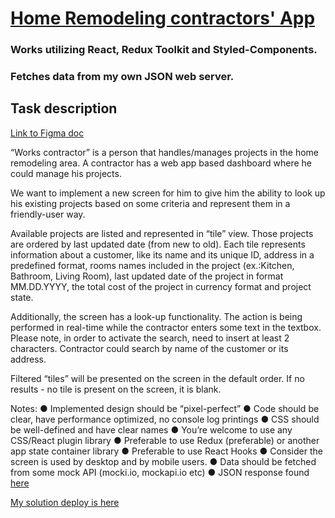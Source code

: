 # [Home Remodeling contractors' App](https://paulsorkin.github.io/homaze-test-task/)

### Works utilizing React, Redux Toolkit and Styled-Components.
### Fetches data from my own JSON web server.

## Task description
[Link to Figma doc](https://www.figma.com/file/0oxgD8jvXjIsG4t0h7NGFc/Homaze---Development-(Copy)?node-id=4404%3A2314&t=wLdQ4ppTI5gZ3qAC-1)

“Works contractor” is a person that handles/manages projects in the home remodeling area. A contractor has a web app based dashboard where he could manage his projects.

We want to implement a new screen for him to give him the ability to look up his existing projects based on some criteria and represent them in a friendly-user way.

Available projects are listed and represented in “tile” view. Those projects are ordered by last updated date (from new to old). Each tile represents information about a customer, like its name and its unique ID, address in a predefined format, rooms names included in the project (ex.:Kitchen, Bathroom, Living Room), last updated date of the project in format MM.DD.YYYY, the total cost of the project in currency format and project state.

Additionally, the screen has a look-up functionality. The action is being performed in real-time while the contractor enters some text in the textbox. Please note, in order to activate the search, need to insert at least 2 characters. Contractor could search by name of the customer or its address.

Filtered “tiles” will be presented on the screen in the default order. If no results - no tile is present on the screen, it is blank.

Notes:
●	Implemented design should be “pixel-perfect”
●	Code should be clear, have performance optimized, no console log printings
●	CSS should be well-defined and have clear names
●	You’re welcome to use any CSS/React plugin library
●	Preferable to use Redux (preferable) or another app state container library
●	Preferable to use React Hooks
●	Consider the screen is used by desktop and by mobile users.
●	Data should be fetched from some mock API (mocki.io, mockapi.io etc)
●	JSON response found [here](https://codebeautify.org/jsonviewer/y232b92c2)


[My solution deploy is here](https://paulsorkin.github.io/homaze-test-task/)
